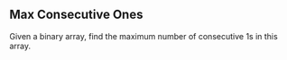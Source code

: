 ## Max Consecutive Ones

Given a binary array, find the maximum number of consecutive 1s in this array.
